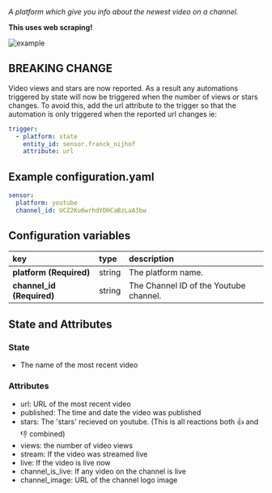 _A platform which give you info about the newest video on a channel._

**This uses web scraping!**

![example](https://github.com/custom-components/sensor.youtube/raw/master/example.png)

## __BREAKING CHANGE__

Video views and stars are now reported.  As a result any automations triggered by state will now be triggered when the number of views or stars changes.  To avoid this, add the url attribute to the trigger so that the automation is only triggered when the reported url changes ie:

``` yaml
trigger:
  - platform: state
    entity_id: sensor.franck_nijhof
    attribute: url
```

## Example configuration.yaml

```yaml
sensor:
  platform: youtube
  channel_id: UCZ2Ku6wrhdYDHCaBzLaA3bw
```

## Configuration variables
  
key | type | description  
:--- | :--- | :---  
**platform (Required)** | string | The platform name.
**channel_id (Required)** | string | The Channel ID of the Youtube channel.

## State and Attributes

### State

* The name of the most recent video

### Attributes

* url: URL of the most recent video
* published: The time and date the video was published
* stars: The 'stars' recieved on youtube. (This is all reactions both 👍 and 👎 combined)
* views: the number of video views
* stream: If the video was streamed live
* live: If the video is live now
* channel_is_live: If any video on the channel is live
* channel_image: URL of the channel logo image
